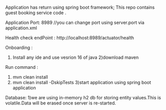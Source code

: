 Application has return using spring boot framework;
This repo contains guest booking service code .

Application Port: 8989 
//you can change port using server.port via application.xml

Health check endPoint : http://localhost:8989/actuator/health


Onboarding :
1) Install any ide and use vesrion 16 of java 
2)download maven
   
Run command :
1) mvn clean install
2) mvn clean install -DskipTests 
   3)start application using spring boot application
   
   
Database:
1)we are using in-memory h2 db for storing  entity values.This is
volatile.Data will be erased once server is re-started.

